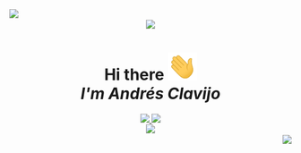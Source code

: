 <!-- GIF -->

<div align="left">
  <img src='https://media3.giphy.com/media/UVG0BN8TOMKkPOJS6e/giphy.gif?cid=790b7611e15acf0f8390fe59223229edfee83442d3e5e869&rid=giphy.gif&ct=s' width='30'>
</div>

<!-- GIF -->

<div align="center">
    <img src="https://media4.giphy.com/media/juua9i2c2fA0AIp2iq/giphy.gif?cid=ecf05e47elll2mcz6fnf0tihi6tn2lg6rdr0wiji0qu6ovl8&ep=v1_gifs_related&rid=giphy.gif&ct=s" width="200">
    <!-- PRESENTACION -->
    <h1>Hi there <img src="https://raw.githubusercontent.com/ABSphreak/ABSphreak/master/gifs/Hi.gif" height="50px" /> <br> <em>I'm Andrés Clavijo</em></h1>
</div>

<!-- BOTONES -->

<div align="center">  
  <div>
    <a href="https://www.linkedin.com/in/andywclav/">
      <img src="https://img.shields.io/badge/-LinkedIn-%230077B5?style=for the-badge&logo=linkedin&logoColor=white" width="110">
    </a>
    <a href="https://github.com/AndywClav">
      <img src="https://img.shields.io/badge/GitHub-100000?style=for-the-badge&logo=github&logoColor=white" width="110">
    </a>
  </div>

  <!-- GIF -->

  <div>
    <img src="https://media1.giphy.com/media/S5uMJDmtnATLbjjw3h/giphy.gif?cid=ecf05e477qpfeplxetmpdxrapgm33dfc91t6kj5p3kyf9l0u&ep=v1_gifs_search&rid=giphy.gif&ct=g" width="100">
  </div>
</div>

<!-- GIF -->

<div align="right">
  <img src='https://media3.giphy.com/media/UVG0BN8TOMKkPOJS6e/giphy.gif?cid=790b7611e15acf0f8390fe59223229edfee83442d3e5e869&rid=giphy.gif&ct=s' width='30'>
</div>